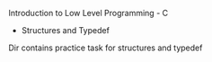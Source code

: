 Introduction to Low Level Programming - C
- Structures and Typedef

Dir contains practice task for structures and typedef
